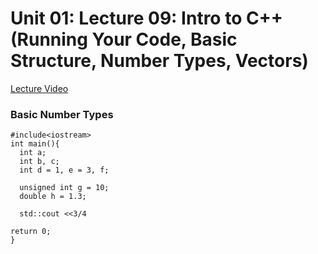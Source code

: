 # Unit 01: Lecture 09: Intro to C++ (Running Your Code, Basic Structure, Number Types, Vectors)

[Lecture Video](https://www.youtube.com/watch?v=EN3kzZKhctc&list=PLJhG_d-Sp_JHKVRhfTgDqbic_4MHpltXZ&index=9&ab_channel=openmichigan)

### Basic Number Types

```
#include<iostream>
int main(){
  int a;
  int b, c;
  int d = 1, e = 3, f;

  unsigned int g = 10;
  double h = 1.3;

  std::cout <<3/4

return 0;
}


